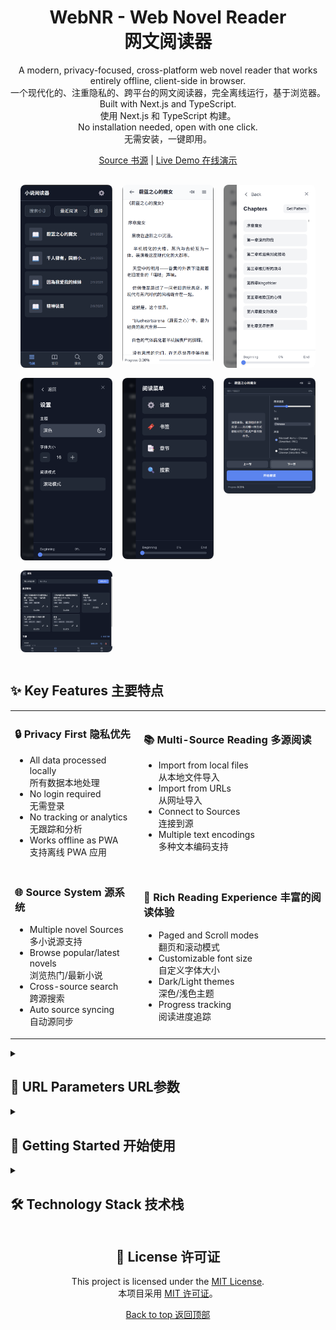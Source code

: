 <div align="center">
  <h1>WebNR - Web Novel Reader<br/>网文阅读器</h1>
  <p>
    A modern, privacy-focused, cross-platform web novel reader that works entirely offline, client-side in browser.<br/>
    一个现代化的、注重隐私的、跨平台的网文阅读器，完全离线运行，基于浏览器。<br/>
    Built with Next.js and TypeScript.<br/>
    使用 Next.js 和 TypeScript 构建。<br/>
    No installation needed, open with one click.<br/>
    无需安装，一键即用。
  </p>
  
  <p>
    <a href="/source/">Source 书源</a> |
    <a href="https://app.webnovel.win">Live Demo 在线演示</a>
  </p>
</div>

<div style="display: grid; grid-template-columns: repeat(3, 1fr); gap: 16px; padding: 16px;">
  <img src="imgs/Screenshot%202025-02-09%20174735.png" alt="Screenshot 2" style="width: 100%; border-radius: 8px;"/>
  <img src="imgs/Screenshot%202025-02-09%20174807.png" alt="Screenshot 3" style="width: 100%; border-radius: 8px;"/>
  <img src="imgs/Screenshot%202025-02-09%20174820.png" alt="Screenshot 4" style="width: 100%; border-radius: 8px;"/>
  <img src="imgs/Screenshot%202025-02-09%20174833.png" alt="Screenshot 5" style="width: 100%; border-radius: 8px;"/>
  <img src="imgs/Screenshot%202025-02-09%20174855.png" alt="Screenshot 6" style="width: 100%; border-radius: 8px;"/>
  <img src="imgs/Screenshot%202025-02-09%20174925.png" alt="Screenshot 7" style="width: 100%; border-radius: 8px;"/>
  <img src="imgs/Screenshot%202025-02-09%20174556.png" alt="Screenshot 1" style="width: 100%; border-radius: 8px;"/>
</div>


## ✨ Key Features 主要特点

<table>
<tr>
<td>
<h3>🔒 Privacy First 隐私优先</h3>

- All data processed locally<br/>所有数据本地处理
- No login required<br/>无需登录
- No tracking or analytics<br/>无跟踪和分析
- Works offline as PWA<br/>支持离线 PWA 应用
</td>
<td>
<h3>📚 Multi-Source Reading 多源阅读</h3>

- Import from local files<br/>从本地文件导入
- Import from URLs<br/>从网址导入
- Connect to Sources<br/>连接到源
- Multiple text encodings<br/>多种文本编码支持
</td>
</tr>
<tr>
<td>
<h3>🌐 Source System 源系统</h3>

- Multiple novel Sources<br/>多小说源支持
- Browse popular/latest novels<br/>浏览热门/最新小说
- Cross-source search<br/>跨源搜索
- Auto source syncing<br/>自动源同步
</td>
<td>
<h3>📖 Rich Reading Experience 丰富的阅读体验</h3>

- Paged and Scroll modes<br/>翻页和滚动模式
- Customizable font size<br/>自定义字体大小
- Dark/Light themes<br/>深色/浅色主题
- Progress tracking<br/>阅读进度追踪
</td>
</tr>
</table>

<details>
<summary><h2>🔗 URL Parameters URL参数</h2></summary>

The app supports several URL parameters for direct actions:<br/>
应用支持多个URL参数进行直接操作：

```
# Add Sources 添加源
https://app.webnovel.win?repos=https://repo1.com,https://repo2.com

# Import novel 导入小说
https://app.webnovel.win?add=https://example.com/novel.txt

# Open search 打开搜索
https://app.webnovel.win?search=https://repo1.com
```

</details>

<details>
<summary><h2>🚀 Getting Started 开始使用</h2></summary>

1. Clone the source 克隆源码:
```bash
git clone https://github.com/yourusername/webnr.git
```

2. Install dependencies 安装依赖:
```bash
npm install
# or 或者
yarn install
```

3. Run the development server 运行开发服务器:
```bash
npm run dev
# or 或者
yarn dev
```

4. Open 打开 [http://localhost:3000](http://localhost:3000) with your browser 使用浏览器访问。

</details>

<details>
<summary><h2>🛠️ Technology Stack 技术栈</h2></summary>

- **Frontend Framework 前端框架**: Next.js with TypeScript
- **Styling 样式**: Tailwind CSS
- **Storage 存储**: IndexedDB
- **State Management 状态管理**: React Context
- **Internationalization 国际化**: Custom i18n
- **Text-to-Speech 文字转语音**: Web Speech API

</details>

<div align="center">

## 📝 License 许可证

This project is licensed under the [MIT License](LICENSE).<br/>
本项目采用 [MIT 许可证](LICENSE)。

<p>
  <a href="#top">Back to top 返回顶部</a>
</p>

</div>
